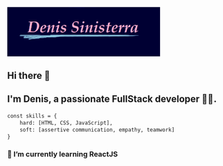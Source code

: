 <img src="./DS.png" alt="Denis Sinisterra" width="70%">


## Hi there 👋 
## I'm Denis, a passionate FullStack developer 👨‍💻.

```
const skills = {
    hard: [HTML, CSS, JavaScript],
    soft: [assertive communication, empathy, teamwork]
}
```


### 🌱 I’m currently learning ReactJS

